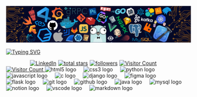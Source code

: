<!-- Organização do meu readme  -->
<img src="Imagem_inicial.png">

<!-- Nome em loop infinito -->
<br/>

<a href="https://git.io/typing-svg"><img src="https://readme-typing-svg.herokuapp.com?font=Poppins&weight=400&size=50&pause=1000&center=true&vCenter=true&width=1000&height=60&lines=Suanderson+Santos+Silva" alt="Typing SVG" /></a>

<!-- Acessos -->

 
<div style="display: flex; justify-content: center; gap: 5px; align-items: center; align:center">
  <a href="https://www.linkedin.com/in/seu-usuario/" target="_blank">
    <img  alt="LinkedIn" title="Conecte-se comigo no LinkedIn" src="https://img.shields.io/badge/LinkedIn-blue?style=for-the-badge&logo=linkedin&logoColor=white"/>
  </a>
 
  <a href="https://github.com/Suanderson?tab=repositories&sort=stargazers">
    <img alt="total stars" title="Total stars on GitHub" src="https://custom-icon-badges.demolab.com/github/stars/Suanderson?color=55960c&style=for-the-badge&labelColor=488207&logo=star"/>
  </a>
  
  <a href="https://github.com/Suanderson?tab=followers">
    <img alt="followers" title="Follow me on Github" src="https://custom-icon-badges.demolab.com/github/followers/Suanderson?color=236ad3&labelColor=1155ba&style=for-the-badge&logo=person-add&label=Follow&logoColor=white"/>
  </a> 

  <a href="https://github.com/Suanderson">
  <img 
    src="https://visitor-badge.laobi.icu/badge?page_id=Suanderson.Suanderson&" 
    style="height:28px; min-width:130px; border-radius:0;" 
    alt="Visitor Count" 
    title="Número de visitas ao perfil GitHub"/>
</a>


</div>

<a href="https://github.com/Suanderson">
  <img 
    src="https://profile-counter.glitch.me/Suanderson/count.svg?style=for-the-badge&color=236ad3&logo=eye&logoColor=white" 
    alt="Visitor Count" 
    title="Número de visitas ao perfil GitHub"/>
</a>



<!-- Linguagens e tecnologias-->


  <img src="https://cdn.jsdelivr.net/gh/devicons/devicon/icons/html5/html5-plain.svg" height="30" alt="html5 logo"  />
  <img width="12" />
  <img src="https://cdn.jsdelivr.net/gh/devicons/devicon/icons/css3/css3-plain.svg" height="30" alt="css3 logo"  />
  <img width="12" />
  <img src="https://cdn.jsdelivr.net/gh/devicons/devicon/icons/python/python-original.svg" height="30" alt="python logo"  />
  <img width="12" />
  <img src="https://cdn.jsdelivr.net/gh/devicons/devicon/icons/javascript/javascript-plain.svg" height="30" alt="javascript logo"  />
  <img width="12" />
  <img src="https://cdn.jsdelivr.net/gh/devicons/devicon/icons/c/c-original.svg" height="30" alt="c logo"  />
  <img width="12" />
  <img src="https://cdn.jsdelivr.net/gh/devicons/devicon/icons/django/django-plain.svg" height="30" alt="django logo"  />
  <img width="12" />
  <img src="https://cdn.jsdelivr.net/gh/devicons/devicon/icons/figma/figma-original.svg" height="30" alt="figma logo"  />
  <img width="12" />
  <img src="https://cdn.jsdelivr.net/gh/devicons/devicon/icons/flask/flask-original.svg" height="30" alt="flask logo"  />
  <img width="12" />
  <img src="https://cdn.jsdelivr.net/gh/devicons/devicon/icons/git/git-original.svg" height="30" alt="git logo"  />
  <img width="12" />
  <img src="https://cdn.jsdelivr.net/gh/devicons/devicon/icons/github/github-original.svg" height="30" alt="github logo"  />
  <img width="12" />
  <img src="https://cdn.jsdelivr.net/gh/devicons/devicon/icons/java/java-original.svg" height="30" alt="java logo"  />
  <img width="12" />
  <img src="https://cdn.jsdelivr.net/gh/devicons/devicon/icons/mysql/mysql-original.svg" height="30" alt="mysql logo"  />
  <img width="12" />
  <img src="https://cdn.jsdelivr.net/gh/devicons/devicon/icons/notion/notion-original.svg" height="30" alt="notion logo"  />
  <img width="12" />
  <img src="https://cdn.jsdelivr.net/gh/devicons/devicon/icons/vscode/vscode-original.svg" height="30" alt="vscode logo"  />
  <img width="12" />
  <img src="https://cdn.jsdelivr.net/gh/devicons/devicon/icons/markdown/markdown-original.svg" height="30" alt="markdown logo"  />
</div>




  





<!-- Redes sociais -->
